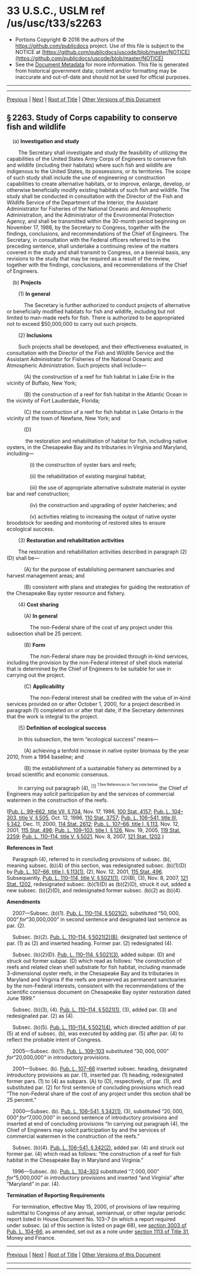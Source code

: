 ---
---

# 33 U.S.C., USLM ref /us/usc/t33/s2263

* Portions Copyright © 2016 the authors of the https://github.com/publicdocs project.
  Use of this file is subject to the NOTICE at [https://github.com/publicdocs/uscode/blob/master/NOTICE](https://github.com/publicdocs/uscode/blob/master/NOTICE)
* See the [Document Metadata](././../../../../..//README.md) for more information.
  This file is generated from historical government data; content and/or formatting may be inaccurate and out-of-date and should not be used for official purposes.

----------
----------

[Previous](./../../../../..//us/usc/t33/ch36/schIV/m__us_usc_t33_s2262.md) | [Next](./../../../../..//us/usc/t33/ch36/schIV/m__us_usc_t33_s2264.md) | [Root of Title](./../../../../../) | [Other Versions of this Document](https://publicdocs.github.io/go/links?ns=uslm&ref=%2Fus%2Fusc%2Ft33%2Fs2263)

## § 2263. Study of Corps capability to conserve fish and wildlife

    (a) __Investigation and study__ 

        The Secretary shall investigate and study the feasibility of utilizing the capabilities of the United States Army Corps of Engineers to conserve fish and wildlife (including their habitats) where such fish and wildlife are indigenous to the United States, its possessions, or its territories. The scope of such study shall include the use of engineering or construction capabilities to create alternative habitats, or to improve, enlarge, develop, or otherwise beneficially modify existing habitats of such fish and wildlife. The study shall be conducted in consultation with the Director of the Fish and Wildlife Service of the Department of the Interior, the Assistant Administrator for Fisheries of the National Oceanic and Atmospheric Administration, and the Administrator of the Environmental Protection Agency, and shall be transmitted within the 30-month period beginning on November 17, 1986, by the Secretary to Congress, together with the findings, conclusions, and recommendations of the Chief of Engineers. The Secretary, in consultation with the Federal officers referred to in the preceding sentence, shall undertake a continuing review of the matters covered in the study and shall transmit to Congress, on a biennial basis, any revisions to the study that may be required as a result of the review, together with the findings, conclusions, and recommendations of the Chief of Engineers.

    (b) __Projects__ 

        (1) __In general__ 

            The Secretary is further authorized to conduct projects of alternative or beneficially modified habitats for fish and wildlife, including but not limited to man-made reefs for fish. There is authorized to be appropriated not to exceed $50,000,000 to carry out such projects.

        (2) __Inclusions__ 

        Such projects shall be developed, and their effectiveness evaluated, in consultation with the Director of the Fish and Wildlife Service and the Assistant Administrator for Fisheries of the National Oceanic and Atmospheric Administration. Such projects shall include—

            (A) the construction of a reef for fish habitat in Lake Erie in the vicinity of Buffalo, New York;

            (B) the construction of a reef for fish habitat in the Atlantic Ocean in the vicinity of Fort Lauderdale, Florida;

            (C) the construction of a reef for fish habitat in Lake Ontario in the vicinity of the town of Newfane, New York; and

            (D)

             the restoration and rehabilitation of habitat for fish, including native oysters, in the Chesapeake Bay and its tributaries in Virginia and Maryland, including—

                (i) the construction of oyster bars and reefs;

                (ii) the rehabilitation of existing marginal habitat;

                (iii) the use of appropriate alternative substrate material in oyster bar and reef construction;

                (iv) the construction and upgrading of oyster hatcheries; and

                (v) activities relating to increasing the output of native oyster broodstock for seeding and monitoring of restored sites to ensure ecological success.

        (3) __Restoration and rehabilitation activities__ 

        The restoration and rehabilitation activities described in paragraph (2)(D) shall be—

            (A) for the purpose of establishing permanent sanctuaries and harvest management areas; and

            (B) consistent with plans and strategies for guiding the restoration of the Chesapeake Bay oyster resource and fishery.

        (4) __Cost sharing__ 

            (A) __In general__ 

                The non-Federal share of the cost of any project under this subsection shall be 25 percent.

            (B) __Form__ 

                The non-Federal share may be provided through in-kind services, including the provision by the non-Federal interest of shell stock material that is determined by the Chief of Engineers to be suitable for use in carrying out the project.

            (C) __Applicability__ 

                The non-Federal interest shall be credited with the value of in-kind services provided on or after October 1, 2000, for a project described in paragraph (1) completed on or after that date, if the Secretary determines that the work is integral to the project.

        (5) __Definition of ecological success__ 

        In this subsection, the term “ecological success” means—

            (A) achieving a tenfold increase in native oyster biomass by the year 2010, from a 1994 baseline; and

            (B) the establishment of a sustainable fishery as determined by a broad scientific and economic consensus.

        In carrying out paragraph (4), <sup>\[1\]</sup>  <sup><sup> 1 See References in Text note below. </sup></sup>  the Chief of Engineers may solicit participation by and the services of commercial watermen in the construction of the reefs.

([Pub. L. 99–662, title VII, § 704][/us/pl/99/662/s704], Nov. 17, 1986, [100 Stat. 4157][/us/stat/100/4157]; [Pub. L. 104–303, title V, § 505][/us/pl/104/303/s505], Oct. 12, 1996, [110 Stat. 3757][/us/stat/110/3757]; [Pub. L. 106–541, title III, § 342][/us/pl/106/541/s342], Dec. 11, 2000, [114 Stat. 2612][/us/stat/114/2612]; [Pub. L. 107–66, title I, § 113][/us/pl/107/66/s113], Nov. 12, 2001, [115 Stat. 496][/us/stat/115/496]; [Pub. L. 109–103, title I, § 126][/us/pl/109/103/s126], Nov. 19, 2005, [119 Stat. 2259][/us/stat/119/2259]; [Pub. L. 110–114, title V, § 5021][/us/pl/110/114/s5021], Nov. 8, 2007, [121 Stat. 1202][/us/stat/121/1202].)

 __References in Text__ 

    Paragraph (4), referred to in concluding provisions of subsec. (b), meaning subsec. (b)(4) of this section, was redesignated subsec. (b)(1)(D) by [Pub. L. 107–66, title I, § 113(1)][/us/pl/107/66/s113/1], (2), Nov. 12, 2001, [115 Stat. 496][/us/stat/115/496]. Subsequently, [Pub. L. 110–114, title V, § 5021(1)][/us/pl/110/114/s5021/1], (2)(B), (3), Nov. 8, 2007, [121 Stat. 1202][/us/stat/121/1202], redesignated subsec. (b)(1)(D) as (b)(2)(D), struck it out, added a new subsec. (b)(2)(D), and redesignated former subsec. (b)(2) as (b)(4).

 __Amendments__ 

    2007—Subsec. (b)(1). [Pub. L. 110–114, § 5021(2)][/us/pl/110/114/s5021/2], substituted “$50,000,000” for “$30,000,000” in second sentence and designated last sentence as par. (2).

    Subsec. (b)(2). [Pub. L. 110–114, § 5021(2)(B)][/us/pl/110/114/s5021/2/B], designated last sentence of par. (1) as (2) and inserted heading. Former par. (2) redesignated (4).

    Subsec. (b)(2)(D). [Pub. L. 110–114, § 5021(3)][/us/pl/110/114/s5021/3], added subpar. (D) and struck out former subpar. (D) which read as follows: “the construction of reefs and related clean shell substrate for fish habitat, including manmade 3-dimensional oyster reefs, in the Chesapeake Bay and its tributaries in Maryland and Virginia if the reefs are preserved as permanent sanctuaries by the non-Federal interests, consistent with the recommendations of the scientific consensus document on Chesapeake Bay oyster restoration dated June 1999.”

    Subsec. (b)(3), (4). [Pub. L. 110–114, § 5021(1)][/us/pl/110/114/s5021/1], (3), added par. (3) and redesignated par. (2) as (4).

    Subsec. (b)(5). [Pub. L. 110–114, § 5021(4)][/us/pl/110/114/s5021/4], which directed addition of par. (5) at end of subsec. (b), was executed by adding par. (5) after par. (4) to reflect the probable intent of Congress.

    2005—Subsec. (b)(1). [Pub. L. 109–103][/us/pl/109/103] substituted “$30,000,000” for “$20,000,000” in introductory provisions.

    2001—Subsec. (b). [Pub. L. 107–66][/us/pl/107/66] inserted subsec. heading, designated introductory provisions as par. (1), inserted par. (1) heading, redesignated former pars. (1) to (4) as subpars. (A) to (D), respectively, of par. (1), and substituted par. (2) for first sentence of concluding provisions which read “The non-Federal share of the cost of any project under this section shall be 25 percent.”

    2000—Subsec. (b). [Pub. L. 106–541, § 342(1)][/us/pl/106/541/s342/1], (3), substituted “$20,000,000” for “$7,000,000” in second sentence of introductory provisions and inserted at end of concluding provisions “In carrying out paragraph (4), the Chief of Engineers may solicit participation by and the services of commercial watermen in the construction of the reefs.”

    Subsec. (b)(4). [Pub. L. 106–541, § 342(2)][/us/pl/106/541/s342/2], added par. (4) and struck out former par. (4) which read as follows: “the construction of a reef for fish habitat in the Chesapeake Bay in Maryland and Virginia.”

    1996—Subsec. (b). [Pub. L. 104–303][/us/pl/104/303] substituted “$7,000,000” for “$5,000,000” in introductory provisions and inserted “and Virginia” after “Maryland” in par. (4).

 __Termination of Reporting Requirements__ 

    For termination, effective May 15, 2000, of provisions of law requiring submittal to Congress of any annual, semiannual, or other regular periodic report listed in House Document No. 103–7 (in which a report required under subsec. (a) of this section is listed on page 68), see [section 3003 of Pub. L. 104–66][/us/pl/104/66/s3003], as amended, set out as a note under [section 1113 of Title 31][/us/usc/t31/s1113], Money and Finance.

----------

[Previous](./../../../../..//us/usc/t33/ch36/schIV/m__us_usc_t33_s2262.md) | [Next](./../../../../..//us/usc/t33/ch36/schIV/m__us_usc_t33_s2264.md) | [Root of Title](./../../../../../) | [Other Versions of this Document](https://publicdocs.github.io/go/links?ns=uslm&ref=%2Fus%2Fusc%2Ft33%2Fs2263)

----------
----------

[/us/pl/99/662/s704]: https://publicdocs.github.io/go/links?ns=uslm&ref=%2Fus%2Fpl%2F99%2F662%2Fs704
[/us/stat/100/4157]: https://publicdocs.github.io/go/links?ns=uslm&ref=%2Fus%2Fstat%2F100%2F4157
[/us/pl/104/303/s505]: https://publicdocs.github.io/go/links?ns=uslm&ref=%2Fus%2Fpl%2F104%2F303%2Fs505
[/us/stat/110/3757]: https://publicdocs.github.io/go/links?ns=uslm&ref=%2Fus%2Fstat%2F110%2F3757
[/us/pl/106/541/s342]: https://publicdocs.github.io/go/links?ns=uslm&ref=%2Fus%2Fpl%2F106%2F541%2Fs342
[/us/stat/114/2612]: https://publicdocs.github.io/go/links?ns=uslm&ref=%2Fus%2Fstat%2F114%2F2612
[/us/pl/107/66/s113]: https://publicdocs.github.io/go/links?ns=uslm&ref=%2Fus%2Fpl%2F107%2F66%2Fs113
[/us/stat/115/496]: https://publicdocs.github.io/go/links?ns=uslm&ref=%2Fus%2Fstat%2F115%2F496
[/us/pl/109/103/s126]: https://publicdocs.github.io/go/links?ns=uslm&ref=%2Fus%2Fpl%2F109%2F103%2Fs126
[/us/stat/119/2259]: https://publicdocs.github.io/go/links?ns=uslm&ref=%2Fus%2Fstat%2F119%2F2259
[/us/pl/110/114/s5021]: https://publicdocs.github.io/go/links?ns=uslm&ref=%2Fus%2Fpl%2F110%2F114%2Fs5021
[/us/stat/121/1202]: https://publicdocs.github.io/go/links?ns=uslm&ref=%2Fus%2Fstat%2F121%2F1202
[/us/pl/107/66/s113/1]: https://publicdocs.github.io/go/links?ns=uslm&ref=%2Fus%2Fpl%2F107%2F66%2Fs113%2F1
[/us/stat/115/496]: https://publicdocs.github.io/go/links?ns=uslm&ref=%2Fus%2Fstat%2F115%2F496
[/us/pl/110/114/s5021/1]: https://publicdocs.github.io/go/links?ns=uslm&ref=%2Fus%2Fpl%2F110%2F114%2Fs5021%2F1
[/us/stat/121/1202]: https://publicdocs.github.io/go/links?ns=uslm&ref=%2Fus%2Fstat%2F121%2F1202
[/us/pl/110/114/s5021/2]: https://publicdocs.github.io/go/links?ns=uslm&ref=%2Fus%2Fpl%2F110%2F114%2Fs5021%2F2
[/us/pl/110/114/s5021/2/B]: https://publicdocs.github.io/go/links?ns=uslm&ref=%2Fus%2Fpl%2F110%2F114%2Fs5021%2F2%2FB
[/us/pl/110/114/s5021/3]: https://publicdocs.github.io/go/links?ns=uslm&ref=%2Fus%2Fpl%2F110%2F114%2Fs5021%2F3
[/us/pl/110/114/s5021/1]: https://publicdocs.github.io/go/links?ns=uslm&ref=%2Fus%2Fpl%2F110%2F114%2Fs5021%2F1
[/us/pl/110/114/s5021/4]: https://publicdocs.github.io/go/links?ns=uslm&ref=%2Fus%2Fpl%2F110%2F114%2Fs5021%2F4
[/us/pl/109/103]: https://publicdocs.github.io/go/links?ns=uslm&ref=%2Fus%2Fpl%2F109%2F103
[/us/pl/107/66]: https://publicdocs.github.io/go/links?ns=uslm&ref=%2Fus%2Fpl%2F107%2F66
[/us/pl/106/541/s342/1]: https://publicdocs.github.io/go/links?ns=uslm&ref=%2Fus%2Fpl%2F106%2F541%2Fs342%2F1
[/us/pl/106/541/s342/2]: https://publicdocs.github.io/go/links?ns=uslm&ref=%2Fus%2Fpl%2F106%2F541%2Fs342%2F2
[/us/pl/104/303]: https://publicdocs.github.io/go/links?ns=uslm&ref=%2Fus%2Fpl%2F104%2F303
[/us/pl/104/66/s3003]: https://publicdocs.github.io/go/links?ns=uslm&ref=%2Fus%2Fpl%2F104%2F66%2Fs3003
[/us/usc/t31/s1113]: https://publicdocs.github.io/go/links?ns=uslm&ref=%2Fus%2Fusc%2Ft31%2Fs1113



